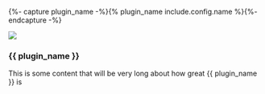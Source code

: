 {%- capture plugin_name -%}{% plugin_name include.config.name %}{%- endcapture -%}

<div class="flex mb-2">
<img class="w-6 mr-1" src="https://docs.konghq.com/assets/images/icons/hub/kong-inc_{{ include.config.name }}.png">
<h3 class="text-xl font-bold">{{ plugin_name }}</h3>
</div>
<p>This is some content that will be very long about how great {{ plugin_name }} is</p>
